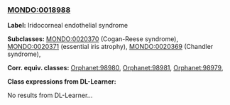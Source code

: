 
### [MONDO:0018988](http://purl.obolibrary.org/obo/MONDO_0018988)
**Label:** Iridocorneal endothelial syndrome

**Subclasses:** [MONDO:0020370](http://purl.obolibrary.org/obo/MONDO_0020370) (Cogan-Reese syndrome), [MONDO:0020371](http://purl.obolibrary.org/obo/MONDO_0020371) (essential iris atrophy), [MONDO:0020369](http://purl.obolibrary.org/obo/MONDO_0020369) (Chandler syndrome), 

**Corr. equiv. classes:** [Orphanet:98980](http://www.orpha.net/ORDO/Orphanet_98980), [Orphanet:98981](http://www.orpha.net/ORDO/Orphanet_98981), [Orphanet:98979](http://www.orpha.net/ORDO/Orphanet_98979), 

**Class expressions from DL-Learner:**

No results from DL-Learner...



